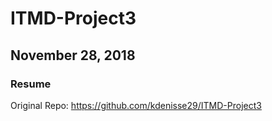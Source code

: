 # ITMD-Project3
## November 28, 2018
### Resume
Original Repo: https://github.com/kdenisse29/ITMD-Project3